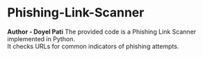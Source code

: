 # Phishing-Link-Scanner
<b> Author - Doyel Pati</b>
The provided code is a Phishing Link Scanner implemented in Python.
<br>
It checks URLs for common indicators of phishing attempts.
